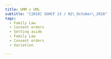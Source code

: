 ```yaml
---
title: UMM v UML 
subtitle: "[2018] SGHCF 13 / 02\_October\_2018"
tags:
  - Family Law
  - Consent orders
  - Setting aside
  - Family Law
  - Consent orders
  - Variation

---
```


